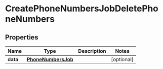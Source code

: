 

# CreatePhoneNumbersJobDeletePhoneNumbers


## Properties

Name | Type | Description | Notes
------------ | ------------- | ------------- | -------------
**data** | [**PhoneNumbersJob**](PhoneNumbersJob.md) |  |  [optional]



